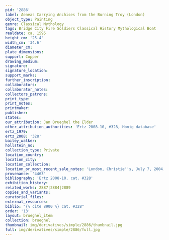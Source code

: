 ```yaml
---
pid: '2886'
label: Aeneas Carrying Anchises from the Burning Troy (London)
object_type: Painting
genre: Classical Mythology
tags: Bridge City Fire Soldiers Classical History Mythological Boat
realdate: ca. 1595
height_cm: '25.4'
width_cm: '34.6'
diameter_cm: 
plate_dimensions: 
support: Copper
drawing_medium: 
signature: 
signature_location: 
support_marks: 
further_inscription: 
collaborators: 
collaborator_notes: 
collectors_patrons: 
print_type: 
print_notes: 
printmaker: 
publisher: 
states: 
our_attribution: Jan Brueghel the Elder
other_attribution_authorities: 'Ertz 2008-10, #328, Honig database'
ertz_1979: 
ertz_2008: '328'
bailey_walker: 
hollstein_no: 
collection_type: Private
location_country: 
location_city: 
location_collection: 
location_or_most_recent_sale_notes: 'London, Christie''s, July 7, 2004, inv. #23'
provenance: '4463'
bibliography: 'Ertz 2008-10, cat. #328'
exhibition_history: 
related_works: 2887|2884|2889
copies_and_variants: 
curatorial_files: 
external_resources: 
biblio: "{% cite 8900 %} cat. #328"
order: '13'
layout: brueghel_item
collection: brueghel
thumbnail: img/derivatives/simple/2886/thumbnail.jpg
full: img/derivatives/simple/2886/full.jpg
---
```

